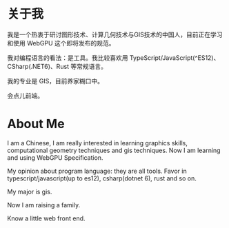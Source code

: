 # 关于我

我是一个热衷于研讨图形技术、计算几何技术与GIS技术的中国人，目前正在学习和使用 WebGPU 这个即将发布的规范。

我对编程语言的看法：是工具。我比较喜欢用 TypeScript/JavaScript(^ES12)、CSharp(.NET6)、Rust 等常规语言。

我的专业是 GIS，目前养家糊口中。

会点儿前端。

# About Me

I am a Chinese, I am really interested in learning graphics skills, computational geometry techniques and gis techniques. Now I am learning and using WebGPU Specification.

My opinion about program language: they are all tools. Favor in typescript/javascript(up to es12), csharp(dotnet 6), rust and so on.

My major is gis. 

Now I am raising a family. 

Know a little web front end.
